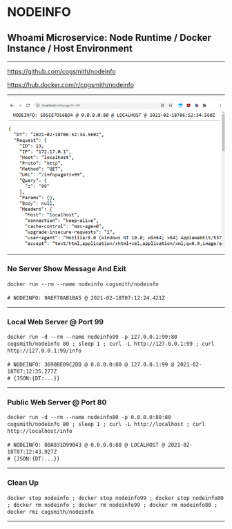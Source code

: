 # NODEINFO

## Whoami Microservice: Node Runtime / Docker Instance / Host Environment

---

https://github.com/cogsmith/nodeinfo

https://hub.docker.com/r/cogsmith/nodeinfo

---

![SCREENSHOT](/screenshot.png?raw=true "SCREENSHOT")

---
### No Server Show Message And Exit

~~~
docker run --rm --name nodeinfo cogsmith/nodeinfo

# NODEINFO: 9AEF78AB1BA5 @ 2021-02-18T07:12:24.421Z
~~~

---

### Local Web Server @ Port 99

~~~
docker run -d --rm --name nodeinfo99 -p 127.0.0.1:99:80 cogsmith/nodeinfo 80 ; sleep 1 ; curl -L http://127.0.0.1:99 ; curl http://127.0.0.1:99/info

# NODEINFO: 3690BE09C2DD @ 0.0.0.0:80 @ 127.0.0.1:99 @ 2021-02-18T07:12:35.277Z
# {JSON:{DT:...}}
~~~

---

### Public Web Server @ Port 80

~~~
docker run -d --rm --name nodeinfo80 -p 0.0.0.0:80:80 cogsmith/nodeinfo 80 ; sleep 1 ; curl -L http://localhost ; curl http://localhost/info

# NODEINFO: 80A831D99043 @ 0.0.0.0:80 @ LOCALHOST @ 2021-02-18T07:12:43.927Z
# {JSON:{DT:...}}
~~~

---

### Clean Up

~~~
docker stop nodeinfo ; docker stop nodeinfo99 ; docker stop nodeinfo80 ; docker rm nodeinfo ; docker rm nodeinfo99 ; docker rm nodeinfo80 ; docker rmi cogsmith/nodeinfo
~~~

---